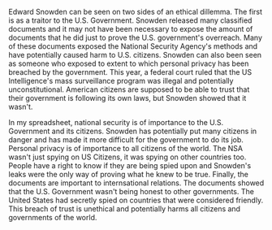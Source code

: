 Edward Snowden can be seen on two sides of an ethical dillemma. The first is as a traitor to the U.S. Government. Snowden released many classified documents and it may not have been necessary to expose the amount of documents that he did just to prove the U.S. government's overreach. Many of these documents exposed the National Security Agency's methods and have potentially caused harm to U.S. citizens. Snowden can also been seen as someone who exposed to extent to which personal privacy has been breached by the government. This year, a federal court ruled that the US Intelligence's mass surveillance program was illegal and potentially unconstitutional. American citizens are supposed to be able to trust that their government is following its own laws, but Snowden showed that it wasn't.



In my spreadsheet, national security is of importance to the U.S. Government and its citizens. Snowden has potentially put many citizens in danger and has made it more difficult for the government to do its job. Personal privacy is of importance to all citizens of the world. The NSA wasn't just spying on US Citizens, it was spying on other countries too. People have a right to know if they are being spied upon and Snowden's leaks were the only way of proving what he knew to be true. Finally, the documents are important to internsational relations. The documents showed that the U.S. Government wasn't being honest to other governments. The United States had secretly spied on countries that were considered friendly. This breach of trust is unethical and potentially harms all citizens and governments of the world.
